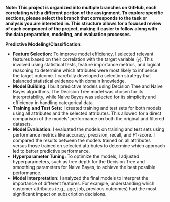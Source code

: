 **Note: This project is organized into multiple branches on GitHub, each correlating with a different portion of the assignment. To explore specific sections, please select the branch that corresponds to the task or analysis you are interested in. This structure allows for a focused review of each component of the project, making it easier to follow along with the data preparation, modeling, and evaluation processes.**

**Predictive Modeling/Classification:**

*   **Feature Selection:** To improve model efficiency, I selected relevant features based on their correlation with the target variable (`y`). This involved using statistical tests, feature importance metrics, and logical reasoning to determine which attributes were most likely to influence the target outcome. I carefully developed a selection strategy that balanced statistical evidence with domain knowledge.
*   **Model Building:** I built predictive models using Decision Tree and Naive Bayes algorithms. The Decision Tree model was chosen for its interpretability, while Naive Bayes was selected for its simplicity and efficiency in handling categorical data.
*   **Training and Test Sets:** I created training and test sets for both models using all attributes and the selected attributes. This allowed for a direct comparison of the models' performance on both the original and filtered datasets.
*   **Model Evaluation:** I evaluated the models on training and test sets using performance metrics like accuracy, precision, recall, and F1-score. I compared the results between the models trained on all attributes versus those trained on selected attributes to determine which approach led to better predictive performance.
*   **Hyperparameter Tuning:** To optimize the models, I adjusted hyperparameters, such as tree depth for the Decision Tree and smoothing parameters for Naive Bayes, to achieve the best possible performance.
*   **Model Interpretation:** I analyzed the final models to interpret the importance of different features. For example, understanding which customer attributes (e.g., age, job, previous outcomes) had the most significant impact on subscription decisions.
